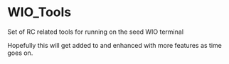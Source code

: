 # WIO_Tools
Set of RC related tools for running on the seed WIO terminal

Hopefully this will get added to and enhanced with more features as time goes on.
